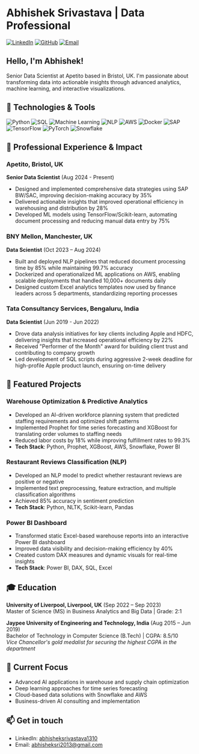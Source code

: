 # Abhishek Srivastava | Data Professional

[![LinkedIn](https://img.shields.io/badge/LinkedIn-0077B5?style=for-the-badge&logo=linkedin&logoColor=white)](https://www.linkedin.com/in/abhisheksrivastava1310/)
[![GitHub](https://img.shields.io/badge/GitHub-100000?style=for-the-badge&logo=github&logoColor=white)](https://github.com/abhi131096)
[![Email](https://img.shields.io/badge/Email-D14836?style=for-the-badge&logo=gmail&logoColor=white)](mailto:abhisheksri2013@gmail.com)

##  Hello, I'm Abhishek!

Senior Data Scientist at Apetito based in Bristol, UK. I'm passionate about transforming data into actionable insights through advanced analytics, machine learning, and interactive visualizations.

## 🔧 Technologies & Tools

![Python](https://img.shields.io/badge/Python-3776AB?style=flat-square&logo=python&logoColor=white)
![SQL](https://img.shields.io/badge/SQL-4479A1?style=flat-square&logo=postgresql&logoColor=white)
![Machine Learning](https://img.shields.io/badge/Machine%20Learning-FF6F00?style=flat-square&logo=tensorflow&logoColor=white)
![NLP](https://img.shields.io/badge/NLP-8034A9?style=flat-square&logo=natural-language-processing&logoColor=white)
![AWS](https://img.shields.io/badge/AWS-232F3E?style=flat-square&logo=amazon-aws&logoColor=white)
![Docker](https://img.shields.io/badge/Docker-2496ED?style=flat-square&logo=docker&logoColor=white)
![SAP](https://img.shields.io/badge/SAP-0FAAFF?style=flat-square&logo=sap&logoColor=white)
![TensorFlow](https://img.shields.io/badge/TensorFlow-FF6F00?style=flat-square&logo=tensorflow&logoColor=white)
![PyTorch](https://img.shields.io/badge/PyTorch-EE4C2C?style=flat-square&logo=pytorch&logoColor=white)
![Snowflake](https://img.shields.io/badge/Snowflake-29B5E8?style=flat-square&logo=snowflake&logoColor=white)

## 💼 Professional Experience & Impact

### Apetito, Bristol, UK
**Senior Data Scientist** (Aug 2024 - Present)
- Designed and implemented comprehensive data strategies using SAP BW/SAC, improving decision-making accuracy by 35%
- Delivered actionable insights that improved operational efficiency in warehousing and distribution by 28%
- Developed ML models using TensorFlow/Scikit-learn, automating document processing and reducing manual data entry by 75%

### BNY Mellon, Manchester, UK
**Data Scientist** (Oct 2023 – Aug 2024)
- Built and deployed NLP pipelines that reduced document processing time by 85% while maintaining 99.7% accuracy
- Dockerized and operationalized ML applications on AWS, enabling scalable deployments that handled 10,000+ documents daily
- Designed custom Excel analytics templates now used by finance leaders across 5 departments, standardizing reporting processes

### Tata Consultancy Services, Bengaluru, India
**Data Scientist** (Jun 2019 - Jun 2022)
- Drove data analysis initiatives for key clients including Apple and HDFC, delivering insights that increased operational efficiency by 22%
- Received "Performer of the Month" award for building client trust and contributing to company growth
- Led development of SQL scripts during aggressive 2-week deadline for high-profile Apple product launch, ensuring on-time delivery

## 🚀 Featured Projects

### Warehouse Optimization & Predictive Analytics

- Developed an AI-driven workforce planning system that predicted staffing requirements and optimized shift patterns
- Implemented Prophet for time series forecasting and XGBoost for translating order volumes to staffing needs
- Reduced labor costs by 18% while improving fulfillment rates to 99.3%
- **Tech Stack**: Python, Prophet, XGBoost, AWS, Snowflake, Power BI

### Restaurant Reviews Classification (NLP)

- Developed an NLP model to predict whether restaurant reviews are positive or negative
- Implemented text preprocessing, feature extraction, and multiple classification algorithms
- Achieved 85% accuracy in sentiment prediction
- **Tech Stack**: Python, NLTK, Scikit-learn, Pandas

### Power BI Dashboard

- Transformed static Excel-based warehouse reports into an interactive Power BI dashboard
- Improved data visibility and decision-making efficiency by 40%
- Created custom DAX measures and dynamic visuals for real-time insights
- **Tech Stack**: Power BI, DAX, SQL, Excel

## 🎓 Education

**University of Liverpool, Liverpool, UK** (Sep 2022 – Sep 2023)  
Master of Science (MS) in Business Analytics and Big Data | Grade: 2:1

**Jaypee University of Engineering and Technology, India** (Aug 2015 – Jun 2019)  
Bachelor of Technology in Computer Science (B.Tech) | CGPA: 8.5/10  
*Vice Chancellor's gold medalist for securing the highest CGPA in the department*

## 🌱 Current Focus

- Advanced AI applications in warehouse and supply chain optimization
- Deep learning approaches for time series forecasting
- Cloud-based data solutions with Snowflake and AWS
- Business-driven AI consulting and implementation

## 📫 Get in touch

- LinkedIn: [abhisheksrivastava1310](https://www.linkedin.com/in/abhisheksrivastava1310/)
- Email: [abhisheksri2013@gmail.com](mailto:abhisheksri2013@gmail.com)
